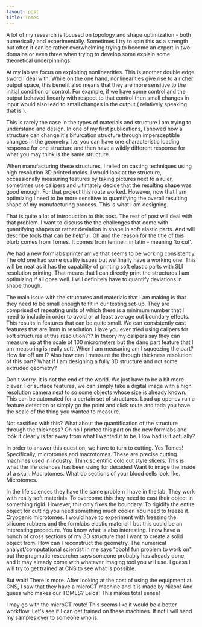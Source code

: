 ```yaml
---
layout: post
title: Tomes
---
```


A lot of my research is focused on topology and shape optimization - both numerically and experimentally.
Sometimes I try to spin this as a strength but often it can be rather overwhelming trying to become an expert in two domains or even three when trying to develop some explain some theoretical underpinnings.

At my lab we focus on exploiting nonlinearities. This is another double edge sword I deal with. While on the one hand, nonlinearities give rise to a richer output space, this benefit also means that they are more sensitive to the initial condition or control. For example, if we have some control and the output behaved linearly with respect to that control then small changes in input would also lead to small changes in the output ( relatively speaking that is ). 

This is rarely the case in the types of materials and structure I am trying to understand and design. In one of my first publications, I showed how a structure can change it's bifurcation structure through impersceptible changes in the geometry. I.e. you can have one characteristic loading response for one structure and then have a wildly different response for what you may think is the same structure. 

When manufacturing these structures, I relied on casting techniques using high resolution 3D printed molds. I would look at the structure, occassionally measuring features by taking pictures next to a ruler, sometimes use calipers and ultimately decide that the resulting shape was good enough. For that project this route worked. However, now that I am optimizing I need to be more sensitive to quantifying the overall resulting shape of my manufacturing process. This is what I am designing. 


That is quite a lot of introduction to this post. The rest of post will deal with that problem. I want to discuss the the challenges that come with quantifying shapes or rather deviation in shape in soft elastic parts. And will describe tools that can be helpful. Oh and the reason for the title of this blurb comes from Tomes. It comes from temnein in latin - meaning 'to cut'.

We had a new formlabs printer arrive that seems to be working consistently. The old one had some quality issues but we finally have a working one. This will be neat as it has the capability of printing soft elastic parts with SLI resolution printing. That means that I can directly print the structures I am optimizing if all goes well. I will definitely have to quantify deviations in shape though. 

The main issue with the structures and materials that I am making is that they need to be small enough to fit in our testing set-up. They are comprised of repeating units of which there is a minimum number that I need to include in order to avoid or at least average out boundary effects. This results in features that can be quite small. We can consistently cast features that are 1mm in resolution. Have you ever tried using calipers for soft structures at this resolution??? In theory my
calipers say they can measure up at the scale of 100 micrometers but the dang part feature that I am measuring is really soft. When I am measuring am I squeezing the part? How far off am I? Also how can I measure the through thickness resolution of this part? What if I am designing a fully 3D structure and not some extruded geometry? 

Don't worry. It is not the end of the world. We just have to be a bit more clever. For surface features, we can simply take a digital image with a high resolution camera next to so some objects whose size is already known. This can be automated for a certain set of structures. Load up opencv run a feature detection or simply go the point and click route and tada you have the scale of the thing you wanted to measure. 

Not sastified with this? What about the quantification of the structure through the thickness? Oh no I printed this part on the new formlabs and look it clearly is far away from what I wanted it to be. How bad is it actually?

In order to answer this question, we have to turn to cutting. Yes Tomes! Specifically, microtomes and macrotomes. These are precise cutting machines used in industry. Think scientific cold cut style slicers. 
This is what the life sciences has been using for decades! Want to image the inside of a skull. Macrotomes. What do sections of your blood cells look like. Microtomes. 

In the life sciences they have the same problem I have in the lab. They work with really soft materials. To overcome this they need to cast their object in something rigid. However, this only fixes the boundary. To rigidify the entire object for cutting you need something much cooler. You need to freeze it. Cryogenic microtomes. I would have to experiment with freezing the silicone rubbers and the formlabs elastic material I but this could be an interesting procedure. You know what is also
interesting. I now have a bunch of cross sections of my 3D structure that I want to create a solid object from. How can I reconstruct the geometry. The numerical analyst/computational scientist in me says "oooh! fun problem to work on", but the pragmatic researcher says someone probably has already done, and it may already come with whatever imaging tool you will use. I guess I will try to get trained at CNS to see what is possible. 

But wait! There is more. After looking at the cost of using the equipment at CNS, I saw that they have a microCT machine and it is made by Nikon! And guess who makes our TOMES? Leica! This makes total sense! 

I may go with the microCT route! This seems like it would be a better workflow. Let's see if I can get trained on these machines. If not I will hand my samples over to someone who is. 


